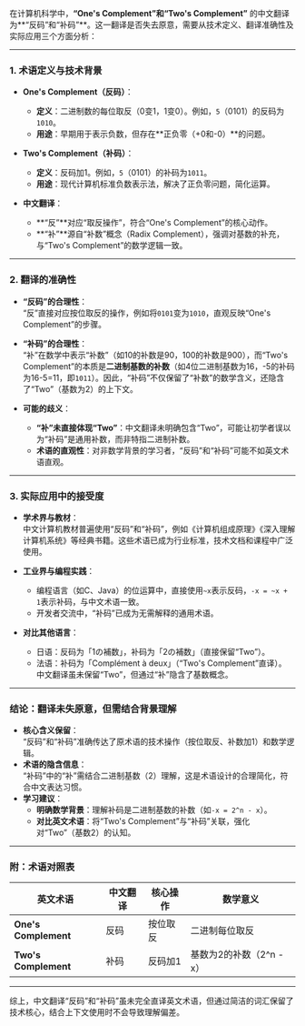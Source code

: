 在计算机科学中，**“One's Complement”和“Two's Complement”** 的中文翻译为**“反码”和“补码”**。这一翻译是否失去原意，需要从技术定义、翻译准确性及实际应用三个方面分析：

---

### **1. 术语定义与技术背景**
- **One's Complement（反码）**：  
  - **定义**：二进制数的每位取反（0变1，1变0）。例如，`5`（0101）的反码为`1010`。  
  - **用途**：早期用于表示负数，但存在**正负零（+0和-0）**的问题。  
- **Two's Complement（补码）**：  
  - **定义**：反码加1。例如，`5`（0101）的补码为`1011`。  
  - **用途**：现代计算机标准负数表示法，解决了正负零问题，简化运算。

- **中文翻译**：  
  - **“反”**对应“取反操作”，符合“One's Complement”的核心动作。  
  - **“补”**源自“补数”概念（Radix Complement），强调对基数的补充，与“Two's Complement”的数学逻辑一致。

---

### **2. 翻译的准确性**
- **“反码”的合理性**：  
  “反”直接对应按位取反的操作，例如将`0101`变为`1010`，直观反映“One's Complement”的步骤。
  
- **“补码”的合理性**：  
  “补”在数学中表示“补数”（如10的补数是90，100的补数是900），而“Two's Complement”的本质是**二进制基数的补数**（如4位二进制基数为16，-5的补码为16-5=11，即`1011`）。因此，“补码”不仅保留了“补数”的数学含义，还隐含了“Two”（基数为2）的上下文。

- **可能的歧义**：  
  - **“补”未直接体现“Two”**：中文翻译未明确包含“Two”，可能让初学者误以为“补码”是通用补数，而非特指二进制补数。  
  - **术语的直观性**：对非数学背景的学习者，“反码”和“补码”可能不如英文术语直观。

---

### **3. 实际应用中的接受度**
- **学术界与教材**：  
  中文计算机教材普遍使用“反码”和“补码”，例如《计算机组成原理》《深入理解计算机系统》等经典书籍。这些术语已成为行业标准，技术文档和课程中广泛使用。

- **工业界与编程实践**：  
  - 编程语言（如C、Java）的位运算中，直接使用`~x`表示反码，`-x = ~x + 1`表示补码，与中文术语一致。  
  - 开发者交流中，“补码”已成为无需解释的通用术语。

- **对比其他语言**：  
  - 日语：反码为「1の補数」，补码为「2の補数」（直接保留“Two”）。  
  - 法语：补码为「Complément à deux」（“Two's Complement”直译）。  
  中文翻译虽未保留“Two”，但通过“补”隐含了基数概念。

---

### **结论：翻译未失原意，但需结合背景理解**
- **核心含义保留**：  
  “反码”和“补码”准确传达了原术语的技术操作（按位取反、补数加1）和数学逻辑。  
- **术语的隐含信息**：  
  “补码”中的“补”需结合二进制基数（2）理解，这是术语设计的合理简化，符合中文表达习惯。  
- **学习建议**：  
  - **明确数学背景**：理解补码是二进制基数的补数（如`-x = 2^n - x`）。  
  - **对比英文术语**：将“Two's Complement”与“补码”关联，强化对“Two”（基数2）的认知。

---

### **附：术语对照表**
| 英文术语           | 中文翻译 | 核心操作                     | 数学意义                     |
|--------------------|----------|------------------------------|------------------------------|
| **One's Complement** | 反码     | 按位取反                     | 二进制每位取反               |
| **Two's Complement** | 补码     | 反码加1                      | 基数为2的补数（2^n - x）     |

---

综上，中文翻译“反码”和“补码”虽未完全直译英文术语，但通过简洁的词汇保留了技术核心，结合上下文使用时不会导致理解偏差。